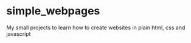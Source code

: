 # simple_webpages

My small projects to learn how to create websites in plain html, css and javascript
